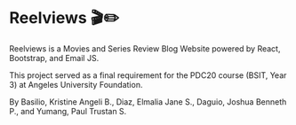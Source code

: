 # Reelviews 🎬✏️
Reelviews is a Movies and Series Review Blog Website powered by React, Bootstrap, and Email JS.  

This project served as a final requirement for the PDC20 course (BSIT, Year 3) at Angeles University Foundation.

By Basilio, Kristine Angeli B., Diaz, Elmalia Jane S., Daguio, Joshua Benneth P., and Yumang, Paul Trustan S. 
